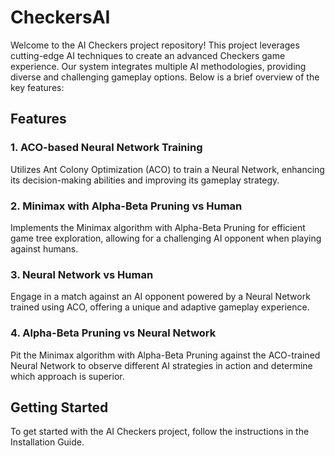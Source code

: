 # CheckersAI
Welcome to the AI Checkers project repository! This project leverages cutting-edge AI techniques to create an advanced Checkers game experience. Our system integrates multiple AI methodologies, providing diverse and challenging gameplay options. Below is a brief overview of the key features:

## Features
### 1. ACO-based Neural Network Training
Utilizes Ant Colony Optimization (ACO) to train a Neural Network, enhancing its decision-making abilities and improving its gameplay strategy.

### 2. Minimax with Alpha-Beta Pruning vs Human
Implements the Minimax algorithm with Alpha-Beta Pruning for efficient game tree exploration, allowing for a challenging AI opponent when playing against humans.

### 3. Neural Network vs Human
Engage in a match against an AI opponent powered by a Neural Network trained using ACO, offering a unique and adaptive gameplay experience.

### 4. Alpha-Beta Pruning vs Neural Network
Pit the Minimax algorithm with Alpha-Beta Pruning against the ACO-trained Neural Network to observe different AI strategies in action and determine which approach is superior.

## Getting Started
To get started with the AI Checkers project, follow the instructions in the Installation Guide.

